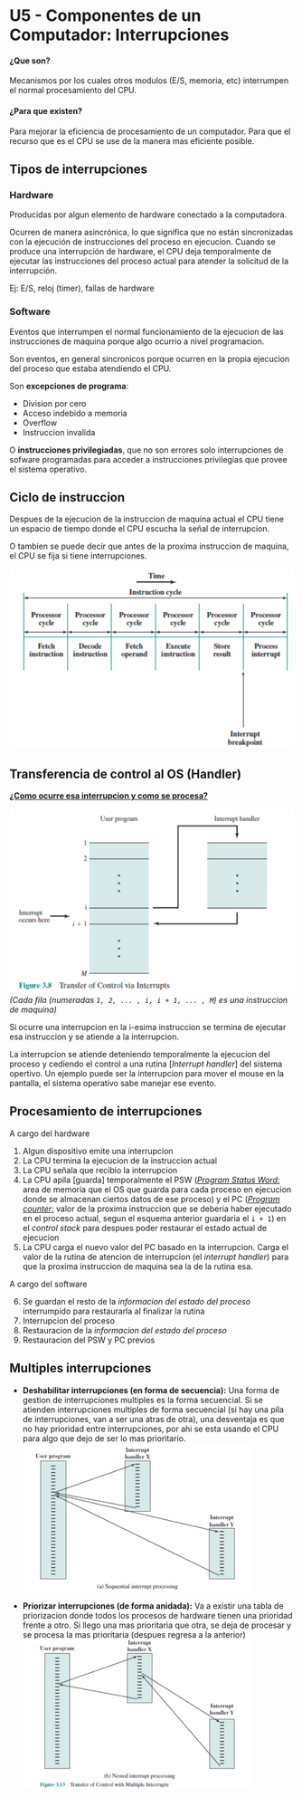 # U5 - Componentes de un Computador: Interrupciones

#### ¿Que son?
Mecanismos por los cuales otros modulos (E/S, memoria, etc) interrumpen el normal procesamiento del CPU.
#### ¿Para que existen?
Para mejorar la eficiencia de procesamiento de un computador. Para que el recurso que es el CPU se use de la manera mas eficiente posible.

## Tipos de interrupciones

### Hardware 
Producidas por algun elemento de hardware conectado a la computadora.

Ocurren de manera asincrónica, lo que significa que no están sincronizadas con la ejecución de instrucciones del proceso en ejecucion. Cuando se produce una interrupción de hardware, el CPU deja temporalmente de ejecutar las instrucciones del proceso actual para atender la solicitud de la interrupción.

Ej: E/S, reloj (timer), fallas de hardware

### Software
Eventos que interrumpen el normal funcionamiento de la ejecucion de las instrucciones de maquina porque algo ocurrio a nivel programacion.

Son eventos, en general sincronicos porque ocurren en la propia ejecucion del proceso que estaba atendiendo el CPU.

Son **excepciones de programa**:
- Division por cero
- Acceso indebido a memoria
- Overflow
- Instruccion invalida

O **instrucciones privilegiadas**, que no son errores solo interrupciones de sofware programadas para acceder a instrucciones privilegias que provee el sistema operativo.

## Ciclo de instruccion
Despues de la ejecucion de la instruccion de maquina actual el CPU tiene un espacio de tiempo donde el CPU escucha la señal de interrupcion.

O tambien se puede decir que antes de la proxima instruccion de maquina, el CPU se fija si tiene interrupciones.

![int](../assets/U5%20-%20Componentes%20de%20un%20Computador/Interrupciones/img1.png)

## Transferencia de control al OS (Handler)
<ins>**¿Como ocurre esa interrupcion y como se procesa?**</ins>

![wdxas](../assets/U5%20-%20Componentes%20de%20un%20Computador/Interrupciones/img2.png)<br>
*(Cada fila (numeradas `1, 2, ... , i, i + 1, ... , M`) es una instruccion de maquina)*

Si ocurre una interrupcion en la i-esima instruccion se termina de ejecutar esa instruccion y se atiende a la interrupcion.

La interrupcion se atiende deteniendo temporalmente la ejecucion del proceso y cediendo el control a una rutina [*Interrupt handler*] del sistema opertivo. Un ejemplo puede ser la interrupcion para mover el mouse en la pantalla, el sistema operativo sabe manejar ese evento.

## Procesamiento de interrupciones
A cargo del hardware

1. Algun dispositivo emite una interrupcion
2. La CPU termina la ejecucion de la instruccion actual
3. La CPU señala que recibio la interrupcion
4. La CPU apila [guarda] temporalmente el PSW (<ins>*Program Status Word*:</ins> area de memoria que el OS que guarda para cada proceso en ejecucion donde se almacenan ciertos datos de ese proceso) y el PC (<ins>*Program counter*:</ins> valor de la proxima instruccion que se deberia haber ejecutado en el proceso actual, segun el esquema anterior guardaria el `i + 1`) en el *control stack* para despues poder restaurar el estado actual de ejecucion
5. La CPU carga el nuevo valor del PC basado en la interrupcion. Carga el valor de la rutina de atencion de interrupcion (el *interrupt handler*) para que la proxima instruccion de maquina sea la de la rutina esa.

A cargo del software

6. Se guardan el resto de la *informacion del estado del proceso* interrumpido para restaurarla al finalizar la rutina
7. Interrupcion del proceso 
8. Restauracion de la *informacion del estado del proceso*
9. Restauracion del PSW y PC previos

## Multiples interrupciones
- **Deshabilitar interrupciones (en forma de secuencia):** Una forma de gestion de interrupciones multiples es la forma secuencial. Si se atienden interrupciones multiples de forma secuencial (si hay una pila de interrupciones, van a ser una atras de otra), una desventaja es que no hay prioridad entre interrupciones, por ahi se esta usando el CPU para algo que dejo de ser lo mas prioritario.<br>
  ![aaa](../assets/U5%20-%20Componentes%20de%20un%20Computador/Interrupciones/img3.png)

- **Priorizar interrupciones (de forma anidada):** Va a existir una tabla de priorizacion donde todos los procesos de hardware tienen una prioridad frente a otro. Si llego una mas prioritaria que otra, se deja de procesar y se procesa la mas prioritaria (despues regresa a la anterior) <br>
![bbb](../assets/U5%20-%20Componentes%20de%20un%20Computador/Interrupciones/img4.png)


